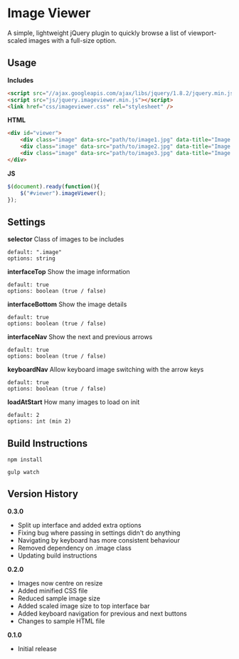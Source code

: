 Image Viewer
============

A simple, lightweight jQuery plugin to quickly browse a list of viewport-scaled images with a full-size option.

Usage
-----

**Includes**

```html
<script src="//ajax.googleapis.com/ajax/libs/jquery/1.8.2/jquery.min.js"></script>
<script src="js/jquery.imageviewer.min.js"></script>
<link href="css/imageviewer.css" rel="stylesheet" />
```

**HTML**

```html
<div id="viewer">
    <div class="image" data-src="path/to/image1.jpg" data-title="Image 1"></div>
    <div class="image" data-src="path/to/image2.jpg" data-title="Image 2"></div>
    <div class="image" data-src="path/to/image3.jpg" data-title="Image 3"></div>
</div>
```

**JS**

```javascript
$(document).ready(function(){
    $("#viewer").imageViewer();
});
```

Settings
--------

**selector** Class of images to be includes

```
default: ".image"
options: string
```

**interfaceTop** Show the image information

```
default: true
options: boolean (true / false)
```

**interfaceBottom** Show the image details

```
default: true
options: boolean (true / false)
```

**interfaceNav** Show the next and previous arrows

```
default: true
options: boolean (true / false)
```

**keyboardNav** Allow keyboard image switching with the arrow keys

```
default: true
options: boolean (true / false)
```

**loadAtStart** How many images to load on init

```
default: 2
options: int (min 2)
```

Build Instructions
------------------

```
npm install

```

```
gulp watch
```

Version History
---------------

**0.3.0**

* Split up interface and added extra options
* Fixing bug where passing in settings didn't do anything
* Navigating by keyboard has more consistent behaviour
* Removed dependency on .image class
* Updating build instructions

**0.2.0**

* Images now centre on resize
* Added minified CSS file
* Reduced sample image size
* Added scaled image size to top interface bar
* Added keyboard navigation for previous and next buttons
* Changes to sample HTML file

**0.1.0**

* Initial release